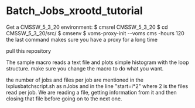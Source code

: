 # Batch_Jobs_xrootd_tutorial

Get a CMSSW_5_3_20 environment: 
$ cmsrel CMSSW_5_3_20
$ cd CMSSW_5_3_20/src/
$ cmsenv
$ voms-proxy-init --voms cms -hours 120 
the last command makes sure you have a proxy for a long time 

pull this repository

The sample macro reads a text file and plots simple histogram with the loop structure. make sure you change the macro to do what you want. 

the number of jobs and files per job are mentioned in the lxplusbatchscript.sh as nJobs and in the line "start=i*2" where 2 is the files read per job. We are reading a file, getting information from it and then closing that file before going on to the next one. 
